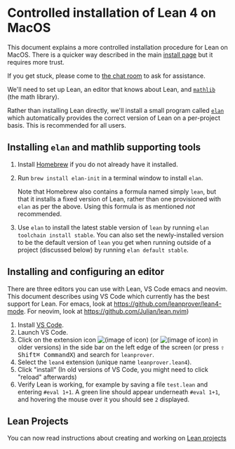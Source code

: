 # Controlled installation of Lean 4 on MacOS

This document explains a more controlled installation procedure for Lean on MacOS. There is a quicker way described in the main
[install page](macos.html) but it requires more trust.

If you get stuck, please come to [the chat room](https://leanprover.zulipchat.com/) to ask for
assistance.

We'll need to set up Lean, an editor that knows about Lean, and [`mathlib`](https://github.com/leanprover-community/mathlib4/) (the math library).

Rather than installing Lean directly, we'll install a small program called [`elan`](https://github.com/leanprover/elan) which
automatically provides the correct version of Lean on a per-project basis. This is recommended for
all users.

Installing `elan` and mathlib supporting tools
---

1.  Install [Homebrew](https://brew.sh/) if you do not already have it installed.

2.  Run `brew install elan-init` in a terminal window to
    install `elan`.

    Note that Homebrew also contains a formula named simply `lean`, but
    that it installs a fixed version of Lean, rather than one provisioned
    with `elan` as per the above.  Using this formula is as mentioned *not*
    recommended.

3.  Use `elan` to install the latest stable version of `lean` by running
    `elan toolchain install stable`. You can also set the newly-installed
    version to be the default version of `lean` you get when running outside of
    a project (discussed below) by running `elan default stable`.

Installing and configuring an editor
---

There are three editors you can use with Lean, VS Code emacs and neovim.
This document describes using VS Code which currently has the best support for Lean.
For emacs, look at https://github.com/leanprover/lean4-mode. 
For neovim, look at https://github.com/Julian/lean.nvim)

1. Install [VS Code](https://code.visualstudio.com/).
2. Launch VS Code.
3. Click on the extension icon ![(image of icon)](img/new-extensions-icon.png)
   (or ![(image of icon)](img/extensions-icon.png) in older versions) in the side bar on the left edge of
   the screen (or press <kbd>⇧ Shift</kbd><kbd>⌘ Command</kbd><kbd>X</kbd>) and search for `leanprover`.
4. Select the `lean4` extension (unique name `leanprover.lean4`).
5. Click "install" (In old versions of VS Code, you might need to click "reload" afterwards)
6. Verify Lean is working, for example by saving a file `test.lean` and entering `#eval 1+1`.
   A green line should appear underneath `#eval 1+1`, and hovering the mouse over it you should see `2`
   displayed.

## Lean Projects

You can now read instructions about creating and working on [Lean projects](project.html)
